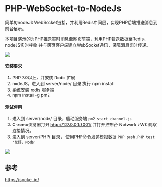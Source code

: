 #  PHP-WebSocket-to-NodeJs
简单的nodeJS WebSocket链接，并利用Redis中间层，实现PHP后端推送消息到前台展示。

本项目演示的为PHP推送实时消息至网页前端，利用PHP推送数据至Redis，nodeJS实时接收
并与网页客户端建立WebSocket通讯，保障消息实时传递。

![](https://pek3b.qingstor.com/hexo-blog/hexo-blog/20210626145943.png)

#### 安装要求

1. PHP 7.0以上，并安装 Redis 扩展
2. nodeJS，进入到 server/node/ 目录  执行 npm install
3. 系统安装 redis 服务端
4. npm install -g pm2

#### 测试使用

1. 进入到 server/node/ 目录，启动服务端 `pm2 start channel.js `
2. Chrome浏览器打开 http://127.0.0.1:3001/ 并打开控制台 Network->WS 观察连接情况。
3. 进入到 server/PHP/ 目录， 使用PHP命令发送模拟数据
   `PHP push.PHP test '您好，Node'`

![](https://pek3b.qingstor.com/hexo-blog/hexo-blog/20210626150248.png)
## 参考

https://socket.io/
